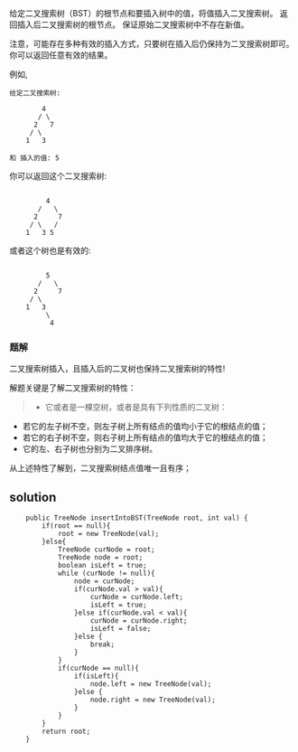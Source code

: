 给定二叉搜索树（BST）的根节点和要插入树中的值，将值插入二叉搜索树。 返回插入后二叉搜索树的根节点。 保证原始二叉搜索树中不存在新值。

注意，可能存在多种有效的插入方式，只要树在插入后仍保持为二叉搜索树即可。 你可以返回任意有效的结果。

例如, 
```
给定二叉搜索树:

        4
       / \
      2   7
     / \
    1   3

和 插入的值: 5
```
你可以返回这个二叉搜索树:
```

         4
       /   \
      2     7
     / \   /
    1   3 5
```
或者这个树也是有效的:
```

         5
       /   \
      2     7
     / \   
    1   3
         \
          4
```

### 题解

二叉搜索树插入，且插入后的二叉树也保持二叉搜索树的特性!

解题关键是了解二叉搜索树的特性：
>+ 它或者是一棵空树，或者是具有下列性质的二叉树： 
+ 若它的左子树不空，则左子树上所有结点的值均小于它的根结点的值； 
+ 若它的右子树不空，则右子树上所有结点的值均大于它的根结点的值； 
+ 它的左、右子树也分别为二叉排序树。

从上述特性了解到，二叉搜索树结点值唯一且有序；

## solution

```
    public TreeNode insertIntoBST(TreeNode root, int val) {
        if(root == null){
            root = new TreeNode(val);
        }else{
            TreeNode curNode = root;
            TreeNode node = root;
            boolean isLeft = true;
            while (curNode != null){
                node = curNode;
                if(curNode.val > val){
                    curNode = curNode.left;
                    isLeft = true;
                }else if(curNode.val < val){
                    curNode = curNode.right;
                    isLeft = false;
                }else {
                    break;
                }
            }
            if(curNode == null){
                if(isLeft){
                    node.left = new TreeNode(val);
                }else {
                    node.right = new TreeNode(val);
                }
            }
        }
        return root;
    }
```